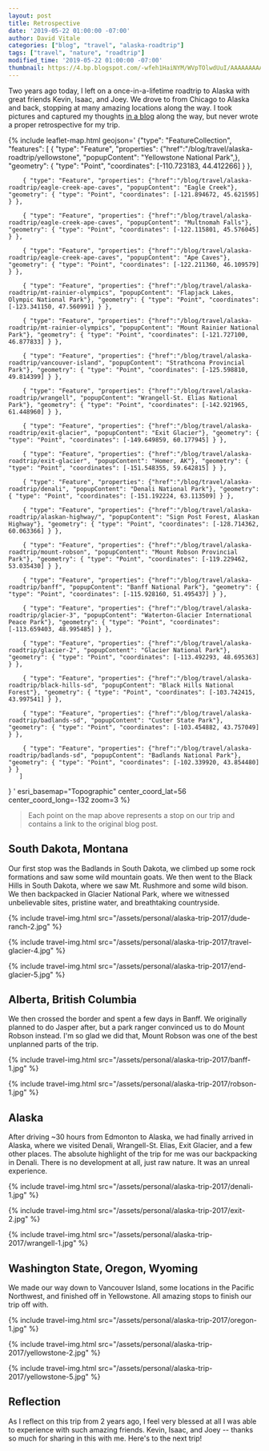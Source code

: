 ```yaml
---
layout: post
title: Retrospective
date: '2019-05-22 01:00:00 -07:00'
author: David Vitale
categories: ["blog", "travel", "alaska-roadtrip"]
tags: ["travel", "nature", "roadtrip"] 
modified_time: '2019-05-22 01:00:00 -07:00'
thumbnail: https://4.bp.blogspot.com/-wfeh1HaiNYM/WVpTOlwdUuI/AAAAAAAAAyQ/khiFi4ims0scLrG-pAFj0Ri4RRoSkZvHQCLcBGAs/s72-c/IMG_5441_800x533.JPG
---
```


Two years ago today, I left on a once-in-a-lifetime roadtrip to Alaska with great friends Kevin, Isaac, and Joey. We drove to from Chicago to Alaska and back, stopping at many amazing locations along the way. I took pictures and captured my thoughts [in a blog](/blog/travel/alaska-roadtrip/) along the way, but never wrote a proper retrospective for my trip.

{% include leaflet-map.html 
    geojson='
{"type": "FeatureCollection",
      "features": [
        { "type": "Feature", "properties": {"href":"/blog/travel/alaska-roadtrip/yellowstone", "popupContent": "Yellowstone National Park",}, "geometry": { "type": "Point", "coordinates": [-110.723183, 44.412266] } },

        { "type": "Feature", "properties": {"href":"/blog/travel/alaska-roadtrip/eagle-creek-ape-caves", "popupContent": "Eagle Creek"}, "geometry": { "type": "Point", "coordinates": [-121.894672, 45.621595] } },

        { "type": "Feature", "properties": {"href":"/blog/travel/alaska-roadtrip/eagle-creek-ape-caves", "popupContent": "Multnomah Falls"}, "geometry": { "type": "Point", "coordinates": [-122.115801, 45.576045] } },

        { "type": "Feature", "properties": {"href":"/blog/travel/alaska-roadtrip/eagle-creek-ape-caves", "popupContent": "Ape Caves"}, "geometry": { "type": "Point", "coordinates": [-122.211360, 46.109579] } },

        { "type": "Feature", "properties": {"href":"/blog/travel/alaska-roadtrip/mt-rainier-olympics", "popupContent": "Flapjack Lakes, Olympic National Park"}, "geometry": { "type": "Point", "coordinates": [-123.341150, 47.560991] } },

        { "type": "Feature", "properties": {"href":"/blog/travel/alaska-roadtrip/mt-rainier-olympics", "popupContent": "Mount Rainier National Park"}, "geometry": { "type": "Point", "coordinates": [-121.727100, 46.877833] } },

        { "type": "Feature", "properties": {"href":"/blog/travel/alaska-roadtrip/vancouver-island", "popupContent": "Strathcona Provincial Park"}, "geometry": { "type": "Point", "coordinates": [-125.598810, 49.814399] } },

        { "type": "Feature", "properties": {"href":"/blog/travel/alaska-roadtrip/wrangell", "popupContent": "Wrangell-St. Elias National Park"}, "geometry": { "type": "Point", "coordinates": [-142.921965, 61.448960] } },

        { "type": "Feature", "properties": {"href":"/blog/travel/alaska-roadtrip/exit-glacier", "popupContent": "Exit Glacier"}, "geometry": { "type": "Point", "coordinates": [-149.649859, 60.177945] } },

        { "type": "Feature", "properties": {"href":"/blog/travel/alaska-roadtrip/exit-glacier", "popupContent": "Homer, AK"}, "geometry": { "type": "Point", "coordinates": [-151.548355, 59.642815] } },

        { "type": "Feature", "properties": {"href":"/blog/travel/alaska-roadtrip/denali", "popupContent": "Denali National Park"}, "geometry": { "type": "Point", "coordinates": [-151.192224, 63.113509] } },

        { "type": "Feature", "properties": {"href":"/blog/travel/alaska-roadtrip/alaskan-highway/", "popupContent": "Sign Post Forest, Alaskan Highway"}, "geometry": { "type": "Point", "coordinates": [-128.714362, 60.063366] } },

        { "type": "Feature", "properties": {"href":"/blog/travel/alaska-roadtrip/mount-robson", "popupContent": "Mount Robson Provincial Park"}, "geometry": { "type": "Point", "coordinates": [-119.229462, 53.035430] } },

        { "type": "Feature", "properties": {"href":"/blog/travel/alaska-roadtrip/banff", "popupContent": "Banff National Park"}, "geometry": { "type": "Point", "coordinates": [-115.928160, 51.495437] } },

        { "type": "Feature", "properties": {"href":"/blog/travel/alaska-roadtrip/glacier-3", "popupContent": "Waterton-Glacier International Peace Park"}, "geometry": { "type": "Point", "coordinates": [-113.659403, 48.995485] } },

        { "type": "Feature", "properties": {"href":"/blog/travel/alaska-roadtrip/glacier-2", "popupContent": "Glacier National Park"}, "geometry": { "type": "Point", "coordinates": [-113.492293, 48.695363] } },

        { "type": "Feature", "properties": {"href":"/blog/travel/alaska-roadtrip/black-hills-sd", "popupContent": "Black Hills National Forest"}, "geometry": { "type": "Point", "coordinates": [-103.742415, 43.997541] } },

        { "type": "Feature", "properties": {"href":"/blog/travel/alaska-roadtrip/badlands-sd", "popupContent": "Custer State Park"}, "geometry": { "type": "Point", "coordinates": [-103.454882, 43.757049] } },

        { "type": "Feature", "properties": {"href":"/blog/travel/alaska-roadtrip/badlands-sd", "popupContent": "Badlands National Park"}, "geometry": { "type": "Point", "coordinates": [-102.339920, 43.854480] } }
       ]
}
'
    esri_basemap="Topographic"
    center_coord_lat=56
    center_coord_long=-132
    zoom=3
%}

>Each point on the map above represents a stop on our trip and contains a link to the original blog post. 

## South Dakota, Montana

Our first stop was the Badlands in South Dakota, we climbed up some rock formations and saw some wild mountain goats. We then went to the Black Hills in South Dakota, where we saw Mt. Rushmore and some wild bison. We then backpacked in Glacier National Park, where we witnessed unbelievable sites, pristine water, and breathtaking countryside.

{% include travel-img.html src="/assets/personal/alaska-trip-2017/dude-ranch-2.jpg" %}

{% include travel-img.html src="/assets/personal/alaska-trip-2017/travel-glacier-4.jpg" %}

{% include travel-img.html src="/assets/personal/alaska-trip-2017/end-glacier-5.jpg" %}

## Alberta, British Columbia

We then crossed the border and spent a few days in Banff. We originally planned to do Jasper after, but a park ranger convinced us to do Mount Robson instead. I'm so glad we did that, Mount Robson was one of the best unplanned parts of the trip.

{% include travel-img.html src="/assets/personal/alaska-trip-2017/banff-1.jpg" %}

{% include travel-img.html src="/assets/personal/alaska-trip-2017/robson-1.jpg" %}

## Alaska

After driving ~30 hours from Edmonton to Alaska, we had finally arrived in Alaska, where we visited Denali, Wrangell-St. Elias, Exit Glacier, and a few other places. The absolute highlight of the trip for me was our backpacking in Denali. There is no development at all, just raw nature. It was an unreal experience.

{% include travel-img.html src="/assets/personal/alaska-trip-2017/denali-1.jpg" %}

{% include travel-img.html src="/assets/personal/alaska-trip-2017/exit-2.jpg" %}

{% include travel-img.html src="/assets/personal/alaska-trip-2017/wrangell-1.jpg" %}

## Washington State, Oregon, Wyoming

We made our way down to Vancouver Island, some locations in the Pacific Northwest, and finished off in Yellowstone. All amazing stops to finish our trip off with.

{% include travel-img.html src="/assets/personal/alaska-trip-2017/oregon-1.jpg" %}

{% include travel-img.html src="/assets/personal/alaska-trip-2017/yellowstone-2.jpg" %}

{% include travel-img.html src="/assets/personal/alaska-trip-2017/yellowstone-5.jpg" %}

## Reflection

As I reflect on this trip from 2 years ago, I feel very blessed at all I was able to experience with such amazing friends. Kevin, Isaac, and Joey -- thanks so much for sharing in this with me. Here's to the next trip!

